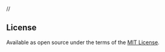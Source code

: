 //

## License
Available as open source under the terms of the [MIT License](https://opensource.org/licenses/MIT).
